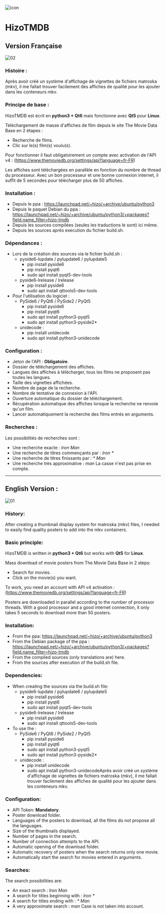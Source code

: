 ![icon](Ressources/qtesseract5.svg)

# HizoTMDB

## Version Française

![02](https://user-images.githubusercontent.com/48289933/138588207-f381af95-e5e2-4ea8-ad11-67b935b52601.png)

### Histoire :
Après avoir créé un système d'affichage de vignettes de fichiers matroska (mkv), il me fallait trouver facilement des affiches de qualité pour les ajouter dans les conteneurs mkv.

### Principe de base :
HizoTMDB est écrit en **python3 + Qt6** mais fonctionne avec **Qt5** pour **Linux**.

Téléchargement de masse d'affiches de film depuis le site The Movie Data Base en 2 étapes :
 - Recherche de films.
 - Clic sur le(s) film(s) voulu(s).

Pour fonctionner il faut obligatoirement un compte avec activation de l'API v4 : (https://www.themoviedb.org/settings/api?language=fr-FR)

Les affiches sont téléchargées en parallèle en fonction du nombre de thread du processeur.
Avec un bon processeur et une bonne connexion internet, il suffit de 5 secondes pour télécharger plus de 50 affiches.

### Installation :
 - Depuis le ppa : https://launchpad.net/~hizo/+archive/ubuntu/python3
 - Depuis le paquet Debian du ppa : https://launchpad.net/~hizo/+archive/ubuntu/python3/+packages?field.name_filter=hizo-tmdb
 - Depuis les sources compilées (seules les traductions le sont) ici même.
 - Depuis les sources après execution du fichier build.sh.

### Dépendances :
 - Lors de la création des sources via le fichier build.sh :
   - pyside6-lupdate / pylupdate6 / pylupdate5
     - pip install pyside6
     - pip install pyqt6
     - sudo apt install pyqt5-dev-tools
   - pyside6-lrelease / lrelease
     - pip install pyside6
     - sudo apt install qttools5-dev-tools
 - Pour l'utilisation du logiciel :
   - PySide6 / PyQt6 / PySide2 / PyQt5
     - pip install pyside6
     - pip install pyqt6
     - sudo apt install python3-pyqt5
     - sudo apt install python3-pyside2*
   - unidecode : 
     - pip install unidecode
     - sudo apt install python3-unidecode


### Configuration :
 - Jeton de l'API : **Obligatoire**.
 - Dossier de téléchargement des affiches.
 - Langues des affiches à télécharger, tous les films ne proposent pas toutes les langues.
 - Taille des vignettes affichées.
 - Nombre de page de la recherche.
 - Nombre de tentative de connexion à l'API.
 - Ouverture automatique du dossier de téléchargement.
 - Récupération automatique des affiches lorsque la recherche ne renvoie qu'un film.
 - Lancer automatiquement la recherche des films entrés en arguments.

### Recherches :
Les possibilités de recherches sont :
 - Une recherche exacte : _Iron Man_
 - Une recherche de titres commençants par : _Iron *_
 - Une recherche de titres finissants par : _* Man_
 - Une recherche très approximative : _*man*_
La casse n'est pas prise en compte.

*** ***

## English Version :
![01](https://user-images.githubusercontent.com/48289933/138588354-986b4f2a-55fc-4f87-8c37-906515a34e99.png)


### History:
After creating a thumbnail display system for matroska (mkv) files, I needed to easily find quality posters to add into the mkv containers.

### Basic principle:
HizoTMDB is written in **python3 + Qt6** but works with **Qt5** for **Linux**.

Mass download of movie posters from The Movie Data Base in 2 steps:
 - Search for movies.
 - Click on the movie(s) you want.

To work, you need an account with API v4 activation : (https://www.themoviedb.org/settings/api?language=fr-FR)

Posters are downloaded in parallel according to the number of processor threads.
With a good processor and a good internet connection, it only takes 5 seconds to download more than 50 posters.

### Installation:
 - From the ppa: https://launchpad.net/~hizo/+archive/ubuntu/python3
 - From the Debian package of the ppa : https://launchpad.net/~hizo/+archive/ubuntu/python3/+packages?field.name_filter=hizo-tmdb
 - From the compiled sources (only translations are) here.
 - From the sources after execution of the build.sh file.

### Dependencies:
 - When creating the sources via the build.sh file:
   - pyside6-lupdate / pylupdate6 / pylupdate5
     - pip install pyside6
     - pip install pyqt6
     - sudo apt install pyqt5-dev-tools
   - pyside6-lrelease / lrelease
     - pip install pyside6
     - sudo apt install qttools5-dev-tools
 - To use the :
   - PySide6 / PyQt6 / PySide2 / PyQt5
     - pip install pyside6
     - pip install pyqt6
     - sudo apt install python3-pyqt5
     - sudo apt install python3-pyside2*
   - unidecode : 
     - pip install unidecode
     - sudo apt install python3-unidecodeAprès avoir créé un système d'affichage de vignettes de fichiers matroska (mkv), il me fallait trouver facilement des affiches de qualité pour les ajouter dans les conteneurs mkv.

### Configuration:
 - API Token: **Mandatory**.
 - Poster download folder.
 - Languages of the posters to download, all the films do not propose all the languages.
 - Size of the thumbnails displayed.
 - Number of pages in the search.
 - Number of connection attempts to the API.
 - Automatic opening of the download folder.
 - Automatic recovery of posters when the search returns only one movie.
 - Automatically start the search for movies entered in arguments.

### Searches:
The search possibilities are:
 - An exact search : _Iron Man_
 - A search for titles beginning with : _Iron *_
 - A search for titles ending with : _* Man_
 - A very approximate search : _*man*_
Case is not taken into account.

